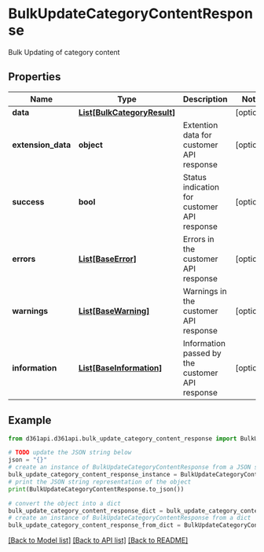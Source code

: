 # BulkUpdateCategoryContentResponse

Bulk Updating of category content

## Properties

Name | Type | Description | Notes
------------ | ------------- | ------------- | -------------
**data** | [**List[BulkCategoryResult]**](BulkCategoryResult.md) |  | [optional] 
**extension_data** | **object** | Extention data for customer API response | [optional] 
**success** | **bool** | Status indication for customer API response | [optional] 
**errors** | [**List[BaseError]**](BaseError.md) | Errors in the customer API response | [optional] 
**warnings** | [**List[BaseWarning]**](BaseWarning.md) | Warnings in the customer API response | [optional] 
**information** | [**List[BaseInformation]**](BaseInformation.md) | Information passed by the customer API response | [optional] 

## Example

```python
from d361api.d361api.bulk_update_category_content_response import BulkUpdateCategoryContentResponse

# TODO update the JSON string below
json = "{}"
# create an instance of BulkUpdateCategoryContentResponse from a JSON string
bulk_update_category_content_response_instance = BulkUpdateCategoryContentResponse.from_json(json)
# print the JSON string representation of the object
print(BulkUpdateCategoryContentResponse.to_json())

# convert the object into a dict
bulk_update_category_content_response_dict = bulk_update_category_content_response_instance.to_dict()
# create an instance of BulkUpdateCategoryContentResponse from a dict
bulk_update_category_content_response_from_dict = BulkUpdateCategoryContentResponse.from_dict(bulk_update_category_content_response_dict)
```
[[Back to Model list]](../README.md#documentation-for-models) [[Back to API list]](../README.md#documentation-for-api-endpoints) [[Back to README]](../README.md)


